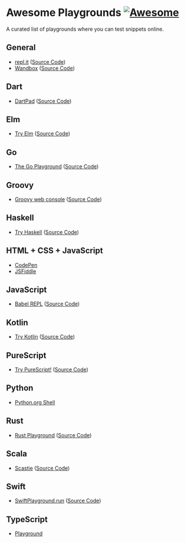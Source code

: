 # Awesome Playgrounds [![Awesome](https://awesome.re/badge-flat.svg)](https://awesome.re)
A curated list of playgrounds where you can test snippets online.

## General
- [repl.it](https://repl.it) ([Source Code](https://github.com/replit/repl.it))
- [Wandbox](https://wandbox.org) ([Source Code](https://github.com/melpon/wandbox))

## Dart
- [DartPad](https://dartpad.dartlang.org) ([Source Code](https://github.com/dart-lang/dart-pad))

## Elm
- [Try Elm](http://elm-lang.org/try) ([Source Code](https://github.com/elm-lang/elm-lang.org))

## Go
- [The Go Playground](https://play.golang.org) ([Source Code](https://go.googlesource.com/playground))

## Groovy
- [Groovy web console](https://groovyconsole.appspot.com) ([Source Code](https://github.com/glaforge/groovywebconsole))

## Haskell
- [Try Haskell](https://www.tryhaskell.org) ([Source Code](https://github.com/tryhaskell/tryhaskell))

## HTML + CSS + JavaScript
- [CodePen](https://codepen.io)
- [JSFiddle](https://jsfiddle.net)

## JavaScript
- [Babel REPL](https://babeljs.io/repl/) ([Source Code](https://github.com/babel/website))

## Kotlin
- [Try Kotlin](https://try.kotlinlang.org/) ([Source Code](https://github.com/JetBrains/kotlin-web-demo))

## PureScript
- [Try PureScript!](http://try.purescript.org/) ([Source Code](https://github.com/purescript/trypurescript))

## Python
- [Python.org Shell](https://www.python.org/shell/)

## Rust
- [Rust Playground](https://play.rust-lang.org) ([Source Code](https://github.com/integer32llc/rust-playground))

## Scala
- [Scastie](https://scastie.scala-lang.org) ([Source Code](https://github.com/scalacenter/scastie))

## Swift
- [SwiftPlayground.run](http://online.swiftplayground.run) ([Source Code](https://github.com/krzyzanowskim/OnlineSwiftPlayground))

## TypeScript
- [Playground](https://www.typescriptlang.org/play/)
